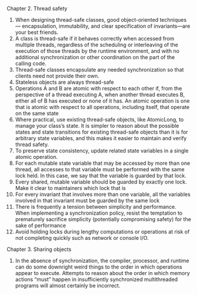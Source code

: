 Chapter 2. Thread safety
1. When designing thread-safe classes, good object-oriented techniques — encapsulation, immutability, and clear specification of invariants—are your best friends.
2. A class is thread-safe if it behaves correctly when accessed from multiple threads, regardless of the scheduling or interleaving of the execution of those threads by the runtime environment, and with no additional synchronization or other coordination on the part of the calling code.
3. Thread-safe classes encapsulate any needed synchronization so that clients need not provide their own.
4. Stateless objects are always thread-safe
5. Operations A and B are atomic with respect to each other if, from the perspective of a thread executing A, when another thread executes B, either all of B has executed or none of it has. An atomic operation is one that is atomic with respect to all operations, including itself, that operate on the same state
6. Where practical, use existing thread-safe objects, like AtomicLong, to manage your class’s state. It is simpler to reason about the possible states and state transitions for existing thread-safe objects than it is for arbitrary state variables, and this makes it easier to maintain and verify thread safety.
7. To preserve state consistency, update related state variables in a single atomic operation.
8. For each mutable state variable that may be accessed by more than one thread, all accesses to that variable must be performed with the same lock held. In this case, we say that the variable is guarded by that lock.
9. Every shared, mutable variable should be guarded by exactly one lock. Make it clear to maintainers which lock that is
10. For every invariant that involves more than one variable, all the variables involved in that invariant must be guarded by the same lock
11. There is frequently a tension between simplicity and performance. When implementing a synchronization policy, resist the temptation to prematurely sacrifice simplicity (potentially compromising safety) for the sake of performance
12. Avoid holding locks during lengthy computations or operations at risk of not completing quickly such as network or console I/O.

Chapter 3. Sharing objects
1. In the absence of synchronization, the compiler, processor, and runtime can do some downright weird things to the order in which operations appear to execute. Attempts to reason about the order in which memory actions “must” happen in insufficiently synchronized multithreaded programs will almost certainly be incorrect.
